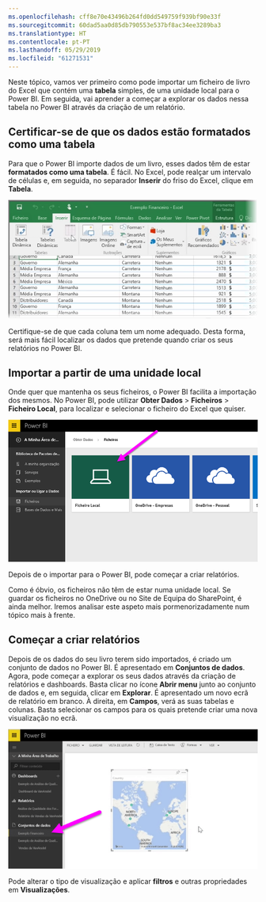 ```yaml
---
ms.openlocfilehash: cff8e70e43496b264fd0dd549759f939bf90e33f
ms.sourcegitcommit: 60dad5aa0d85db790553e537bf8ac34ee3289ba3
ms.translationtype: HT
ms.contentlocale: pt-PT
ms.lasthandoff: 05/29/2019
ms.locfileid: "61271531"
---
```

Neste tópico, vamos ver primeiro como pode importar um ficheiro de livro do Excel que contém uma **tabela** simples, de uma unidade local para o Power BI. Em seguida, vai aprender a começar a explorar os dados nessa tabela no Power BI através da criação de um relatório.

## <a name="make-sure-your-data-is-formatted-as-a-table"></a>Certificar-se de que os dados estão formatados como uma tabela
Para que o Power BI importe dados de um livro, esses dados têm de estar **formatados como uma tabela**. É fácil. No Excel, pode realçar um intervalo de células e, em seguida, no separador **Inserir** do friso do Excel, clique em **Tabela**.

![](media/5-2-upload-excel/5-2_1.png)

Certifique-se de que cada coluna tem um nome adequado. Desta forma, será mais fácil localizar os dados que pretende quando criar os seus relatórios no Power BI.

## <a name="import-from-a-local-drive"></a>Importar a partir de uma unidade local
Onde quer que mantenha os seus ficheiros, o Power BI facilita a importação dos mesmos. No Power BI, pode utilizar **Obter Dados** > **Ficheiros** > **Ficheiro Local**, para localizar e selecionar o ficheiro do Excel que quiser.

![](media/5-2-upload-excel/5-2_2.png)

Depois de o importar para o Power BI, pode começar a criar relatórios.

Como é óbvio, os ficheiros não têm de estar numa unidade local. Se guardar os ficheiros no OneDrive ou no Site de Equipa do SharePoint, é ainda melhor. Iremos analisar este aspeto mais pormenorizadamente num tópico mais à frente.

## <a name="start-creating-reports"></a>Começar a criar relatórios
Depois de os dados do seu livro terem sido importados, é criado um conjunto de dados no Power BI. É apresentado em **Conjuntos de dados**. Agora, pode começar a explorar os seus dados através da criação de relatórios e dashboards. Basta clicar no ícone **Abrir menu** junto ao conjunto de dados e, em seguida, clicar em **Explorar**. É apresentado um novo ecrã de relatório em branco. À direita, em **Campos**, verá as suas tabelas e colunas. Basta selecionar os campos para os quais pretende criar uma nova visualização no ecrã.

![](media/5-2-upload-excel/5-2_3.png)

Pode alterar o tipo de visualização e aplicar **filtros** e outras propriedades em **Visualizações**.

